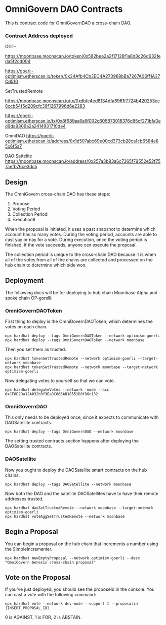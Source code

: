 # OmniGovern DAO Contracts
This is contract code for OmniGovernDAO a cross-chain DAO.

### Contract Address deployed
OGT- 

https://moonbase.moonscan.io/token/0x582bea2a2f17128f1a8d3c26d632feda5f2cd004

https://goerli-optimism.etherscan.io/token/0x34Afb4Cb3EC4A273968bBa7267A06ff1A37Cd510

SetTrustedRemote

https://moonbase.moonscan.io/tx/0xdbfc4ed8134dfa6961f7724b420253ec8ccb54f5d209cfc36f1267996d6e2283

https://goerli-optimism.etherscan.io/tx/0x8f689aa6a6f002c605873018376d85cf271bfa0ed9da9306a2a2414931710de4

OmniDAO https://goerli-optimism.etherscan.io/address/0x1d507abc69e00cd373cb28ca1cb6584e85c6f5a7

DAO Sattelite
https://moonbase.moonscan.io/address/0x257a3b83a6c7365f79552e52f757aefb76ce3dc5

## Design

The OmniGovern cross-chain DAO has these steps:  
1. Propose
2. Voting Period
3. Collection Period <This is special in X-Chain DAO>
4. Execution8

When the proposal is initiated, it uses a past snapshot to determine which account has so many votes. During the voting period, accounts are able to cast yay or nay for a vote. During execution, once the voting period is finished, if the vote succeeds, anyone can execute the proposal.  

The collection period is unique to the cross-chain DAO because it is when all of the votes from all of the chains are collected and processed on the hub chain to determine which side won.  

## Deployment
The following docs will be for deploying to hub chain Moonbase Alpha and spoke chain OP-gorelli.

### OmniGovernDAOToken
First thing to deploy is the OmniGovernDAOToken, which determines the votes on each chain.  

```
npx hardhat deploy --tags OmniGovernDAOToken --network optimism-goerli
npx hardhat deploy --tags OmniGovernDAOToken --network moonbase
```

Then you set them as trusted.

```
npx hardhat tokenSetTrustedRemote --network optimism-goerli --target-network moonbase
npx hardhat tokenSetTrustedRemote --network moonbase --target-network optimism-goerli
```

Now delegating votes to yourself so that we can vote.

```
npx hardhat delegateVotes --network -node --acc 0xCF8D2Da12A032b3f3EaDC686AB18551D8fD6c132
```

### OmniGovernDAO
This only needs to be deployed once, since it expects to communicate with DAOSatellite contracts.  

```
npx hardhat deploy --tags OmniGovernDAO --network moonbase
```

The setting trusted contracts section happens after deploying the DAOSatellite contracts.  

### DAOSatellite
Now you ought to deploy the DAOSatellite smart contracts on the hub chains.  

```
npx hardhat deploy --tags DAOSatellite --network moonbase
```

Now both the DAO and the satellite DAOSatellites have to have their remote addresses trusted.  

```
npx hardhat daoSetTrustedRemote --network moonbase --target-network optimism-goerli
npx hardhat voteAggSetTrustedRemote --network moonbase
```

## Begin a Proposal
You can begin a proposal on the hub chain that increments a number using the SimpleIncrementer.  

```
npx hardhat newEmptyProposal --network optimism-goerli --desc "OmniGovern Genesis cross-chain proposal"
```

## Vote on the Proposal
If you've just deployed, you should see the proposeId in the console. You can cast a vote with the following command:  

```
npx hardhat vote --network dev-node --support 1 --proposalid {INSERT_PROPOSAL_ID} 
```

0 is AGAINST, 1 is FOR, 2 is ABSTAIN.